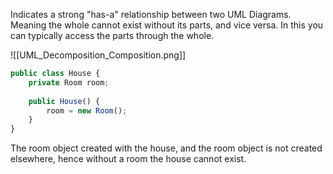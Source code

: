 Indicates a strong "has-a" relationship between two UML Diagrams. Meaning the whole cannot exist without its parts, and vice versa. In this you can typically access the parts through the whole.

![[UML_Decomposition_Composition.png]]

```javascript
public class House {
	private Room room;
	
	public House() {
		room = new Room();
	}
}
```

The room object created with the house, and the room object is not created elsewhere, hence without a room the house cannot exist.